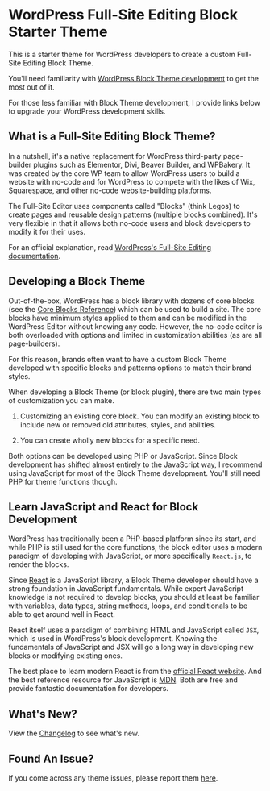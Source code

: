 # WordPress Full-Site Editing Block Starter Theme

This is a starter theme for WordPress developers to create a custom Full-Site Editing Block Theme.

You'll need familiarity with [WordPress Block Theme development](https://developer.wordpress.org/themes/block-themes/) to get the most out of it.

For those less familiar with Block Theme development, I provide links below to upgrade your WordPress development skills.

## What is a Full-Site Editing Block Theme?

In a nutshell, it's a native replacement for WordPress third-party page-builder plugins such as Elementor, Divi, Beaver Builder, and WPBakery. It was created by the core WP team to allow WordPress users to build a website with no-code and for WordPress to compete with the likes of Wix, Squarespace, and other no-code website-building platforms.

The Full-Site Editor uses components called "Blocks" (think Legos) to create pages and reusable design patterns (multiple blocks combined). It's very flexible in that it allows both no-code users and block developers to modify it for their uses.

For an official explanation, read [WordPress's Full-Site Editing documentation](https://developer.wordpress.org/block-editor/getting-started/full-site-editing/).

## Developing a Block Theme

Out-of-the-box, WordPress has a block library with dozens of core blocks (see the [Core Blocks Reference](https://developer.wordpress.org/block-editor/reference-guides/core-blocks/)) which can be used to build a site. The core blocks have minimum styles applied to them and can be modified in the WordPress Editor without knowing any code. However, the no-code editor is both overloaded with options and limited in customization abilities (as are all page-builders).

For this reason, brands often want to have a custom Block Theme developed with specific blocks and patterns options to match their brand styles.

When developing a Block Theme (or block plugin), there are two main types of customization you can make.

1. Customizing an existing core block. You can modify an existing block to include new or removed old attributes, styles, and abilities.

2. You can create wholly new blocks for a specific need.

Both options can be developed using PHP or JavaScript. Since Block development has shifted almost entirely to the JavaScript way, I recommend using JavaScript for most of the Block Theme development. You'll still need PHP for theme functions though.

## Learn JavaScript and React for Block Development

WordPress has traditionally been a PHP-based platform since its start, and while PHP is still used for the core functions, the block editor uses a modern paradigm of developing with JavaScript, or more specifically `React.js`, to render the blocks.

Since [React](https://react.dev/) is a JavaScript library, a Block Theme developer should have a strong foundation in JavaScript fundamentals. While expert JavaScript knowledge is not required to develop blocks, you should at least be familiar with variables, data types, string methods, loops, and conditionals to be able to get around well in React.

React itself uses a paradigm of combining HTML and JavaScript called `JSX`, which is used in WordPress's block development. Knowing the fundamentals of JavaScript and JSX will go a long way in developing new blocks or modifying existing ones.

The best place to learn modern React is from the [official React website](https://react.dev/learn). And the best reference resource for JavaScript is [MDN](https://developer.mozilla.org/en-US/docs/Web/JavaScript). Both are free and provide fantastic documentation for developers.

## What's New?

View the [Changelog](https://github.com/jacobcassidy/wp-starter-fse-block-theme/blob/main/CHANGELOG.md) to see what's new.

## Found An Issue?

If you come across any theme issues, please report them [here](https://github.com/jacobcassidy/wp-starter-fse-block-theme/issues).
